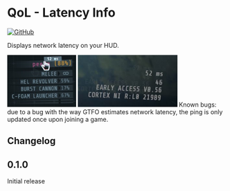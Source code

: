 [//]: # (THIS FILE WAS GENERATED FROM QoL.LatencyInfo/Templates/README.md)
[//]: # (release: standalone)

# QoL - Latency Info

[![GitHub](https://img.shields.io/github/license/notpeelz/GTFO-QoLFix?color=green&style=for-the-badge)](https://github.com/notpeelz/GTFO-QoLFix)

Displays network latency on your HUD.

<img height="120" src="../img/latencyinfo_ping_hover.jpg"> <img height="120" src="../img/latencyinfo_ping_watermark.jpg">
Known bugs: due to a bug with the way GTFO estimates network latency, the ping is only updated once upon joining a game.

## Changelog

## 0.1.0

Initial release

